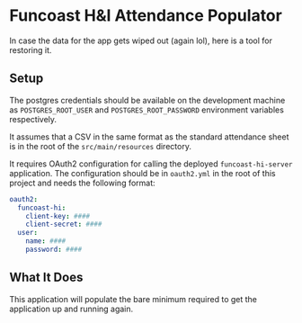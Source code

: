 # Funcoast H&I Attendance Populator

In case the data for the app gets wiped out (again lol), here is a tool for restoring it. 

## Setup

The postgres credentials should be available on the development machine as `POSTGRES_ROOT_USER` and `POSTGRES_ROOT_PASSWORD` environment variables respectively.

It assumes that a CSV in the same format as the standard attendance sheet is in the root of the `src/main/resources` directory.

It requires OAuth2 configuration for calling the deployed `funcoast-hi-server` application. The configuration should be in `oauth2.yml` in the root of this project and needs the following format:

```yaml
oauth2:
  funcoast-hi:
    client-key: ####
    client-secret: ####
  user:
    name: ####
    password: ####
```

## What It Does

This application will populate the bare minimum required to get the application up and running again.